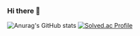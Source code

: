 ### Hi there 👋

<!--
**ohsg0226/ohsg0226** is a ✨ _special_ ✨ repository because its `README.md` (this file) appears on your GitHub profile.

Here are some ideas to get you started:

- 🔭 I’m currently working on ...
- 🌱 I’m currently learning ...
- 👯 I’m looking to collaborate on ...
- 🤔 I’m looking for help with ...
- 💬 Ask me about ...
- 📫 How to reach me: ...
- 😄 Pronouns: ...
- ⚡ Fun fact: ...
-->
![Anurag's GitHub stats](https://github-readme-stats.vercel.app/api?username=ohsg0226&show_icons=true&theme=radical)
[![Solved.ac Profile](http://mazassumnida.wtf/api/v2/generate_badge?boj=ohsg0226)](https://solved.ac/ohsg0226/)
